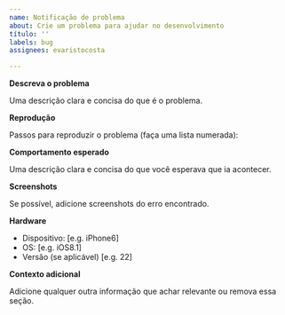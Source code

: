 ```yaml
---
name: Notificação de problema
about: Crie um problema para ajudar no desenvolvimento
título: ''
labels: bug
assignees: evaristocosta

---
```


**Descreva o problema**

Uma descrição clara e concisa do que é o problema.

**Reprodução**

Passos para reproduzir o problema (faça uma lista numerada):

**Comportamento esperado**

Uma descrição clara e concisa do que você esperava que ia acontecer.

**Screenshots**

Se possível, adicione screenshots do erro encontrado.

**Hardware**

 - Dispositivo: [e.g. iPhone6]
 - OS: [e.g. iOS8.1]
 - Versão (se aplicável) [e.g. 22]

**Contexto adicional**

Adicione qualquer outra informação que achar relevante ou remova essa seção.
